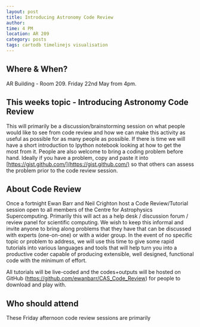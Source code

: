 ```yaml
---
layout: post
title: Introducing Astronomy Code Review 
author: 
time: 4 PM
location: AR 209
category: posts
tags: cartodb timelinejs visualisation
---
```


## Where & When?

AR Building - Room 209. Friday 22nd May from 4pm.<br>

## This weeks topic - Introducing Astronomy Code Review 

This will primarily be a discussion/brainstorming session on what people would like to see from code review and how we can make this activity as useful as possible for as many people as possible.
If there is time we will have a short introduction to Ipython notebook looking at how to get the most from it. People are also welcome to bring a coding problem before hand. Ideally if you have a problem, copy and paste it into [https://gist.github.com/](https://gist.github.com/) so that others can assess the problem prior to the code review session.

## About Code Review

Once a fortnight Ewan Barr and Neil Crighton host a Code Review/Tutorial session open to all members of the Centre for Astrophysics Supercomputing. Primarily this will act as a help desk / discussion forum / review panel for scientific computing. We wish to keep this informal and invite anyone to bring along problems that they have that can be discussed with experts (one-on-one) or with a wider group. In the event of no specific topic or problem to address, we will use this time to give some rapid tutorials into various languages and tools that will help turn you into a productive coder capable of producing extensible, well designed, functional code with the minimum of effort.

All tutorials will be live-coded and the codes+outputs will be hosted on GitHub (https://github.com/ewanbarr/CAS_Code_Review) for people to download and play with.

## Who should attend

These Friday afternoon code review sessions are primarily 
